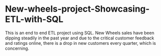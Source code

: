 # New-wheels-project-Showcasing-ETL-with-SQL
This is an end to end ETL project using SQL. New Wheels sales have been dipping steadily in the past year and due to the critical customer feedback and ratings online, there is a drop in new customers every quarter, which is concerning. 

